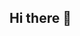 ## Hi there 👋

<!--
**Tejasmita-Choudhury/Tejasmita-Choudhury** is a ✨ _special_ ✨ repository because its `README.md` (this file) appears on your GitHub profile.

Here are some ideas to get you started:

- 👋 Hi there! I'm Tejasmita choudhury  
- 💻 I'm a passionate Frontend Developer who loves building beautiful and responsive web applications using html,css,javascript.
     Technologies & Tools:
         * 🌐 HTML, CSS, JavaScript (ES6+)
         * ⚛️ React
         * 🎨 Tailwind CSS
         * 🔧 Git
         * 🚀 Focus on performance and accessibility
         Currently Learning:
            *how to build large industrial project using html,css,javascript,tailwind css,git & git hub,reactjs
- 🤔 I’m looking for frontend developer internship to help with mini frontend projects.
- 📫 How to reach me: tejasmitachoudhury7@gmail.com
                     : contact number:-7327002022
- 😄 Pronouns: She/Her
- ⚡ Fun fact: Why do programmers prefer dark mode? Because the light attracts bugs! 😎💻




-->
